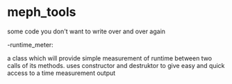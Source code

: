 # meph_tools
some code you don't want to write over and over again

-runtime_meter:

  a class which will provide simple measurement of runtime between two calls of its methods.
  uses constructor and destruktor to give easy and quick access to a time measurement output

